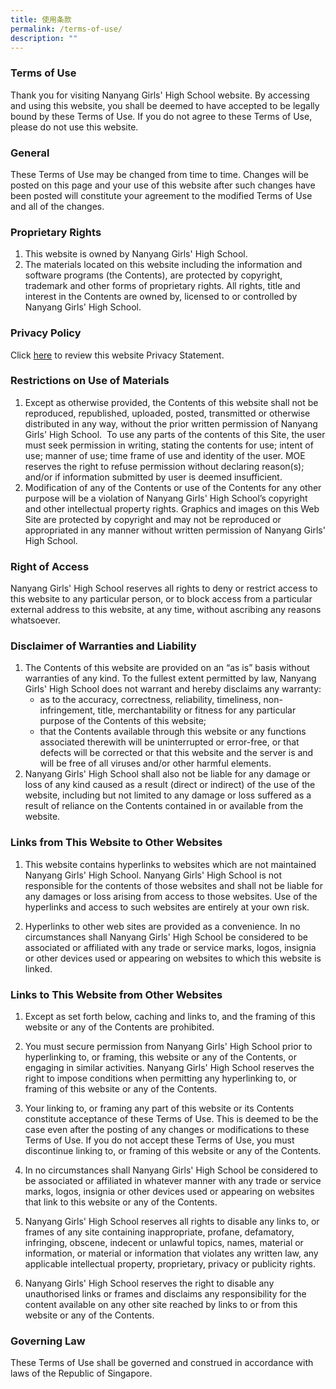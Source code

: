 ```yaml
---
title: 使用条款
permalink: /terms-of-use/
description: ""
---
```

### **Terms of Use**

Thank you for visiting Nanyang Girls' High School website. By accessing and using this website, you shall be deemed to have accepted to be legally bound by these Terms of Use. If you do not agree to these Terms of Use, please do not use this website.

### **General**

These Terms of Use may be changed from time to time. Changes will be posted on this page and your use of this website after such changes have been posted will constitute your agreement to the modified Terms of Use and all of the changes.

### **Proprietary Rights**

<ol>
	<li>This website is owned by Nanyang Girls' High School.</li>
    
  <li>The materials located on this website including the information and software programs (the Contents), are protected by copyright, trademark and other forms of proprietary rights. All rights, title and interest in the Contents are owned by, licensed to or controlled by Nanyang Girls' High School.</li>
</ol>    

### **Privacy Policy**

Click&nbsp;[here](https://www.cn.nygh.edu.sg/privacy/)&nbsp;to review this website Privacy Statement.

### **Restrictions on Use of Materials**

<ol>
	<li>Except as otherwise provided, the Contents of this website shall not be reproduced, republished, uploaded, posted, transmitted or otherwise distributed in any way, without the prior written permission of Nanyang Girls' High School.&nbsp; To use any parts of the contents of this Site, the user must seek permission in writing, stating the contents for use; intent of use; manner of use; time frame of use and identity of the user. MOE reserves the right to refuse permission without declaring reason(s); and/or if information submitted by user is deemed insufficient.</li>    
  <li>Modification of any of the Contents or use of the Contents for any other purpose will be a violation of Nanyang Girls' High School’s copyright and other intellectual property rights. Graphics and images on this Web Site are protected by copyright and may not be reproduced or appropriated in any manner without written permission of Nanyang Girls' High School.</li>
</ol>    

### **Right of Access**

Nanyang Girls' High School reserves all rights to deny or restrict access to this website to any particular person, or to block access from a particular external address to this website, at any time, without ascribing any reasons whatsoever.

### **Disclaimer of Warranties and Liability**

1.  The Contents of this website are provided on an “as is” basis without warranties of any kind. To the fullest extent permitted by law, Nanyang Girls' High School does not warrant and hereby disclaims any warranty:
    *   as to the accuracy, correctness, reliability, timeliness, non-infringement, title, merchantability or fitness for any particular purpose of the Contents of this website;
    *   that the Contents available through this website or any functions associated therewith will be uninterrupted or error-free, or that defects will be corrected or that this website and the server is and will be free of all viruses and/or other harmful elements.
2.  Nanyang Girls' High School shall also not be liable for any damage or loss of any kind caused as a result (direct or indirect) of the use of the website, including but not limited to any damage or loss suffered as a result of reliance on the Contents contained in or available from the website.

### **Links from This Website to Other Websites**

1.  This website contains hyperlinks to websites which are not maintained Nanyang Girls' High School. Nanyang Girls' High School is not responsible for the contents of those websites and shall not be liable for any damages or loss arising from access to those websites. Use of the hyperlinks and access to such websites are entirely at your own risk.
    
2.  Hyperlinks to other web sites are provided as a convenience. In no circumstances shall Nanyang Girls' High School be considered to be associated or affiliated with any trade or service marks, logos, insignia or other devices used or appearing on websites to which this website is linked.
    

### **Links to This Website from Other Websites**

1.  Except as set forth below, caching and links to, and the framing of this website or any of the Contents are prohibited.
    
2.  You must secure permission from Nanyang Girls' High School prior to hyperlinking to, or framing, this website or any of the Contents, or engaging in similar activities. Nanyang Girls' High School reserves the right to impose conditions when permitting any hyperlinking to, or framing of this website or any of the Contents.
    
3.  Your linking to, or framing any part of this website or its Contents constitute acceptance of these Terms of Use. This is deemed to be the case even after the posting of any changes or modifications to these Terms of Use. If you do not accept these Terms of Use, you must discontinue linking to, or framing of this website or any of the Contents.&nbsp;
4.  In no circumstances shall Nanyang Girls' High School be considered to be associated or affiliated in whatever manner with any trade or service marks, logos, insignia or other devices used or appearing on websites that link to this website or any of the Contents.
    
5.  Nanyang Girls' High School reserves all rights to disable any links to, or frames of any site containing inappropriate, profane, defamatory, infringing, obscene, indecent or unlawful topics, names, material or information, or material or information that violates any written law, any applicable intellectual property, proprietary, privacy or publicity rights.
    
6.  Nanyang Girls' High School reserves the right to disable any unauthorised links or frames and disclaims any responsibility for the content available on any other site reached by links to or from this website or any of the Contents.

### **Governing Law**

These Terms of Use shall be governed and construed in accordance with laws of the Republic of Singapore.